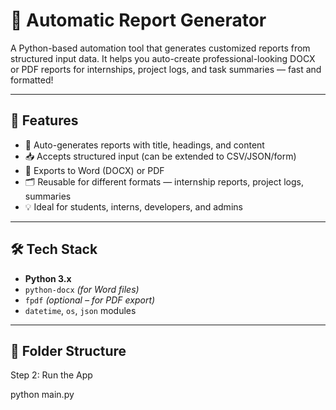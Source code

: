 # 📝 Automatic Report Generator

A Python-based automation tool that generates customized reports from structured input data. It helps you auto-create professional-looking DOCX or PDF reports for internships, project logs, and task summaries — fast and formatted!

---

## 🚀 Features

- 🧾 Auto-generates reports with title, headings, and content  
- 📥 Accepts structured input (can be extended to CSV/JSON/form)  
- 📄 Exports to Word (DOCX) or PDF  
- 🗂 Reusable for different formats — internship reports, project logs, summaries  
- 💡 Ideal for students, interns, developers, and admins

---

## 🛠 Tech Stack

- **Python 3.x**  
- `python-docx` *(for Word files)*  
- `fpdf` *(optional – for PDF export)*  
- `datetime`, `os`, `json` modules

---

## 📁 Folder Structure

Step 2: Run the App

python main.py
